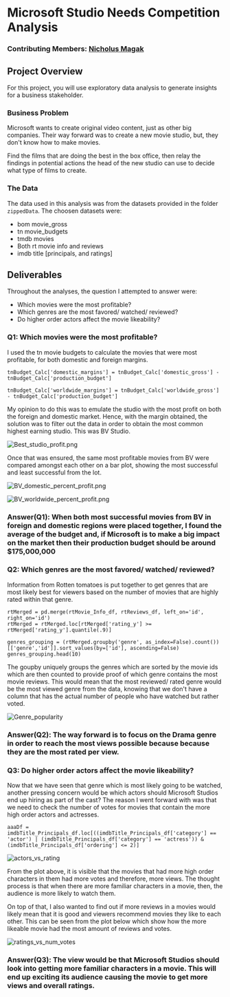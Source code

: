 # Microsoft Studio Needs Competition Analysis

### Contributing Members: [Nicholus Magak](NicholusMagak:nicholusmagak@gmail.com)

## Project Overview

For this project, you will use exploratory data analysis to generate insights for a business stakeholder.

### Business Problem

Microsoft wants to create original video content, just as other big companies.
Their way forward was to create a new movie studio, but, they don't know how to make movies.

Find the films that are doing the best in the box office, then relay the findings in potential actions the head of the new studio can use to decide what type of films to create.

### The Data

The data used in this analysis was from the datasets provided in the folder `zippedData`. The choosen datasets were:
- bom movie_gross
- tn movie_budgets
- tmdb movies
- Both rt movie info and reviews
- imdb title [principals, and ratings]

## Deliverables

Throughout the analyses, the question I attempted to answer were:
- Which movies were the most profitable?
- Which genres are the most favored/ watched/ reviewed?
- Do higher order actors affect the movie likeability?

### Q1: Which movies were the most profitable?
I used the tn movie budgets to calculate the movies that were most profitable, for both domestic and foreign margins.

    tnBudget_Calc['domestic_margins'] = tnBudget_Calc['domestic_gross'] - tnBudget_Calc['production_budget']

    tnBudget_Calc['worldwide_margins'] = tnBudget_Calc['worldwide_gross'] - tnBudget_Calc['production_budget']

My opinion to do this was to emulate the studio with the most profit on both the foreign and domestic market. Hence, with the margin obtained, the solution was to filter out the data in order to obtain the most common highest earning studio.
This was BV Studio.

![Best_studio_profit.png](./images/Best_studio_profit.png)

Once that was ensured, the same most profitable movies from BV were compared amongst each other on a bar plot, showing the most successful and least successful from the lot.

![BV_domestic_percent_profit.png](./images/BV_domestic_percent_profit_2.png)

![BV_worldwide_percent_profit.png](./images/BV_worldwide_percent_profit_2.png)

### Answer(Q1): When both most successful movies from BV in foreign and domestic regions were placed together, I found the average of the budget and, if Microsoft is to make a big impact on the market then their production budget should be around $175,000,000


### Q2: Which genres are the most favored/ watched/ reviewed?
Information from Rotten tomatoes is put together to get genres that are most likely best for viewers based on the number of movies that are highly rated within that genre.

    rtMerged = pd.merge(rtMovie_Info_df, rtReviews_df, left_on='id', right_on='id')
    rtMerged = rtMerged.loc[rtMerged['rating_y'] >= rtMerged['rating_y'].quantile(.9)]

    genres_grouping = (rtMerged.groupby('genre', as_index=False).count())[['genre','id']].sort_values(by=['id'], ascending=False)
    genres_grouping.head(10)

The goupby uniquely groups the genres which are sorted by the movie ids which are then counted to provide proof of which genre contains the most movie reviews. This would mean that the most reviewed/ rated genre would be the most viewed genre from the data, knowing that we don't have a column that has the actual number of people who have watched but rather voted.

![Genre_popularity](./images/Genre_popularity_2.png)

### Answer(Q2): The way forward is to focus on the Drama genre in order to reach the most views possible because because they are the most rated per view.

### Q3: Do higher order actors affect the movie likeability?
Now that we have seen that genre which is most likely going to be watched, another pressing concern would be which actors should Microsoft Studios end up hiring as part of the cast? The reason I went forward with was that we need to check the number of votes for movies that contain the more high order actors and actresses.

    aaaDf = imdbTitle_Principals_df.loc[((imdbTitle_Principals_df['category'] == 'actor') | (imdbTitle_Principals_df['category'] == 'actress')) & (imdbTitle_Principals_df['ordering'] <= 2)]

![actors_vs_rating](./images/actors_vs_rating_2.png)

From the plot above, it is visible that the movies that had more high order characters in them had more votes and therefore, more views. The thought process is that when there are more familiar characters in a movie, then, the audience is more likely to watch them.

On top of that, I also wanted to find out if more reviews in a movies would likely mean that it is good and viewers recommend movies they like to each other. This can be seen from the plot below which show how the more likeable movie had the most amount of reviews and votes.

![ratings_vs_num_votes](./images/ratings_vs_num_votes_2.png)


### Answer(Q3): The view would be that Microsoft Studios should look into getting more familiar characters in a movie. This will end up exciting its audience causing the movie to get more views and overall ratings.

